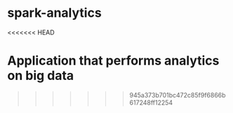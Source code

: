spark-analytics
===============
<<<<<<< HEAD

Application that performs analytics on big data
=======
>>>>>>> 945a373b701bc472c85f9f6866b617248ff12254
